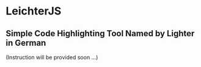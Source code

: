 # LeichterJS

## Simple Code Highlighting Tool Named by Lighter in German

(Instruction will be provided soon ...)